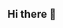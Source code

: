 ## Hi there 👋

<!--
**mussyaroslav/mussyaroslav** is a ✨ _special_ ✨ repository because its `README.md` (this file) appears on your GitHub profile.

<a href="dancing-gopher.gif"></a>

Here are some ideas to get you started:

- 🔭 I’m currently working on ...
- 🌱 I’m currently learning ...
- 👯 I’m looking to collaborate on ...
- 🤔 I’m looking for help with ...
- 💬 Ask me about ...
- 📫 How to reach me: ...
- 😄 Pronouns: ...
- ⚡ Fun fact: ...
-->
